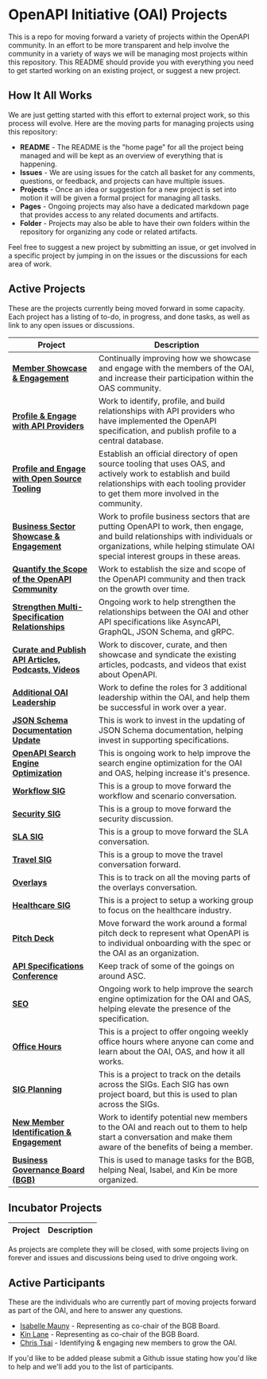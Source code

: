 # OpenAPI Initiative (OAI) Projects
This is a repo for moving forward a variety of projects within the OpenAPI community. In an effort to be more transparent and help involve the community in a variety of ways we will be managing most projects within this repository. This README should provide you with everything you need to get started working on an existing project, or suggest a new project.

## How It All Works
We are just getting started with this effort to external project work, so this process will evolve. Here are the moving parts for managing projects using this repository:

- **README** - The README is the "home page" for all the project being managed and will be kept as an overview of everything that is happening.
- **Issues** - We are using issues for the catch all basket for any comments, questions, or feedback, and projects can have multiple issues.
- **Projects** - Once an idea or suggestion for a new project is set into motion it will be given a formal project for managing all tasks.
- **Pages** - Ongoing projects may also have a dedicated markdown page that provides access to any related documents and artifacts.
- **Folder** - Projects may also be able to have their own folders within the repository for organizing any code or related artifacts.

Feel free to suggest a new project by submitting an issue, or get involved in a specific project by jumping in on the issues or the discussions for each area of work.

<!-- dynamic content -->
## Active Projects
These are the projects currently being moved forward in some capacity. Each project has a listing of to-do, in progress, and done tasks, as well as link to any open issues or discussions.

Project|Description|
|---|---|
|[**Member Showcase & Engagement**](https://github.com/OAI/Projects/projects/2)|Continually improving how we showcase and engage with the members of the OAI, and increase their participation within the OAS community.|
|[**Profile & Engage with API Providers**](https://github.com/OAI/Projects/projects/3)|Work to identify, profile, and build relationships with API providers who have implemented the OpenAPI specification, and publish profile to a central database.|
|[**Profile and Engage with Open Source Tooling**](https://github.com/OAI/Projects/projects/4)|Establish an official directory of open source tooling that uses OAS, and actively work to establish and build relationships with each tooling provider to get them more involved in the community.|
|[**Business Sector Showcase & Engagement**](https://github.com/OAI/Projects/projects/5)|Work to profile business sectors that are putting OpenAPI to work, then engage, and build relationships with individuals or organizations, while helping stimulate OAI special interest groups in these areas.|
|[**Quantify the Scope of the OpenAPI Community**](https://github.com/OAI/Projects/projects/6)|Work to establish the size and scope of the OpenAPI community and then track on the growth over time.|
|[**Strengthen Multi-Specification Relationships**](https://github.com/OAI/Projects/projects/7)|Ongoing work to help strengthen the relationships between the OAI and other API specifications like AsyncAPI, GraphQL, JSON Schema, and gRPC.|
|[**Curate and Publish API Articles, Podcasts, Videos**](https://github.com/OAI/Projects/projects/8)|Work to discover, curate, and then showcase and syndicate the existing articles, podcasts, and videos that exist about OpenAPI.|
|[**Additional OAI Leadership**](https://github.com/OAI/Projects/projects/9)|Work to define the roles for 3 additional leadership within the OAI, and help them be successful in work over a year.|
|[**JSON Schema Documentation Update**](https://github.com/OAI/Projects/projects/10)|This is work to invest in the updating of JSON Schema documentation, helping invest in supporting specifications.|
|[**OpenAPI Search Engine Optimization**](https://github.com/OAI/Projects/projects/11)|This is ongoing work to help improve the search engine optimization for the OAI and OAS, helping increase it's presence.|
|[**Workflow SIG**](https://github.com/OAI/Projects/projects/13)|This is a group to move forward the workflow and scenario conversation.|
|[**Security SIG**](https://github.com/OAI/Projects/projects/14)|This is a group to move forward the security discussion.|
|[**SLA SIG**](https://github.com/OAI/Projects/projects/15)|This is a group to move forward the SLA conversation.|
|[**Travel SIG**](https://github.com/OAI/Projects/projects/16)|This is a group to move the travel conversation forward.|
|[**Overlays**](https://github.com/OAI/Projects/projects/17)|This is to track on all the moving parts of the overlays conversation.|
|[**Healthcare SIG**](https://github.com/OAI/Projects/projects/18)|This is a project to setup a working group to focus on the healthcare industry.|
|[**Pitch Deck**](https://github.com/OAI/Projects/projects/19)|Move forward the work around a formal pitch deck to represent what OpenAPI is to individual onboarding with the spec or the OAI as an organization.|
|[**API Specifications Conference**](https://github.com/OAI/Projects/projects/20)|Keep track of some of the goings on around ASC.|
|[**SEO**](https://github.com/OAI/Projects/projects/21)|Ongoing work to help improve the search engine optimization for the OAI and OAS, helping elevate the presence of the specification.|
|[**Office Hours**](https://github.com/OAI/Projects/projects/22)|This is a project to offer ongoing weekly office hours where anyone can come and learn about the OAI, OAS, and how it all works.|
|[**SIG Planning**](https://github.com/OAI/Projects/projects/23)|This is a project to track on the details across the SIGs. Each SIG has own project board, but this is used to plan across the SIGs.|
|[**New Member Identification & Engagement**](https://github.com/OAI/Projects/projects/24)|Work to identify potential new members to the OAI and reach out to them to help start a conversation and make them aware of the benefits of being a member.|
|[**Business Governance Board (BGB)**](https://github.com/OAI/Projects/projects/25)|This is used to manage tasks for the BGB, helping Neal, Isabel, and Kin be more organized.|

## Incubator Projects

Project|Description|
|---|---|
<!-- dynamic content -->

As projects are complete they will be closed, with some projects living on forever and issues and discussions being used to drive ongoing work.

## Active Participants
These are the individuals who are currently part of moving projects forward as part of the OAI, and here to answer any questions.

- [Isabelle Mauny](https://github.com/isamauny) - Representing as co-chair of the BGB Board.
- [Kin Lane](https://github.com/kinlane) - Representing as co-chair of the BGB Board.
- [Chris Tsai](https://github.com/grizzicle) - Identifying & engaging new members to grow the OAI.

If you'd like to be added please submit a Github issue stating how you'd like to help and we'll add you to the list of participants.
